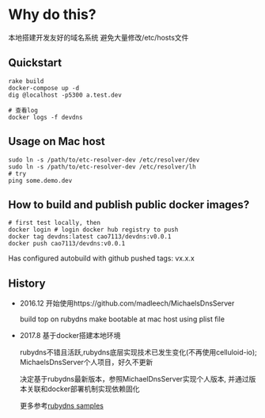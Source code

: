# Why do this?

 本地搭建开发友好的域名系统
 避免大量修改/etc/hosts文件

## Quickstart

```
rake build
docker-compose up -d
dig @localhost -p5300 a.test.dev

# 查看log
docker logs -f devdns
```

## Usage on Mac host

```
sudo ln -s /path/to/etc-resolver-dev /etc/resolver/dev
sudo ln -s /path/to/etc-resolver-dev /etc/resolver/lh
# try 
ping some.demo.dev
```

## How to build and publish public docker images?

```
# first test locally, then
docker login # login docker hub registry to push
docker tag devdns:latest cao7113/devdns:v0.0.1
docker push cao7113/devdns:v0.0.1
```

Has configured autobuild with github pushed tags: vx.x.x

## History

* 2016.12 开始使用https://github.com/madleech/MichaelsDnsServer

  build top on rubydns
  make bootable at mac host using plist file

* 2017.8 基于docker搭建本地环境

  rubydns不错且活跃,rubydns底层实现技术已发生变化(不再使用celluloid-io); MichaelsDnsServer个人项目，好久不更新

  决定基于rubydns最新版本，参照MichaelDnsServer实现个人版本, 并通过版本关联和docker部署机制实现依赖固化

  更多参考[rubydns samples](https://github.com/socketry/rubydns/tree/master/examples)

